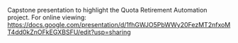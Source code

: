Capstone presentation to highlight the Quota Retirement Automation project.
For online viewing: https://docs.google.com/presentation/d/1fhGWJO5PbWWy20FezMT2nfxoMT4dd0kZnOFkEGXBSFU/edit?usp=sharing
